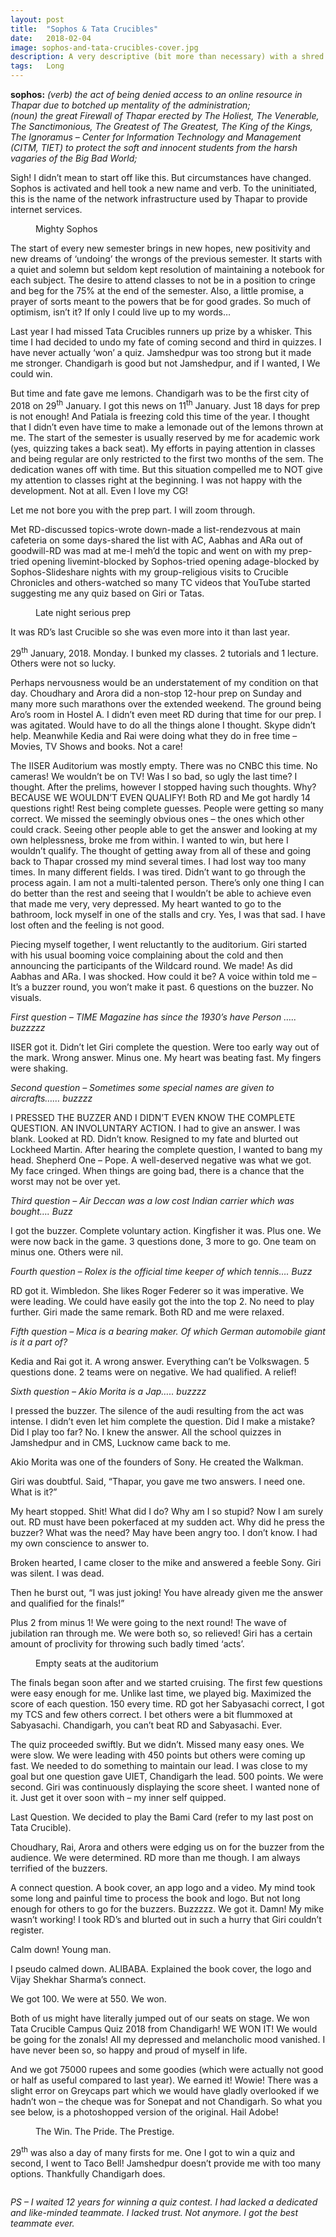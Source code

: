 ```yaml
---
layout: post
title:  "Sophos & Tata Crucibles"
date:   2018-02-04
image: sophos-and-tata-crucibles-cover.jpg
description: A very descriptive (bit more than necessary) with a shred of imprudence account of me and RD's Tata Crucible win in Chandigarh held at IISER, Mohali in January 2018.
tags:	Long
---
```


**sophos:** *(verb) the act of being denied access to an online resource in Thapar due to botched up mentality of the administration;* <br>
*(noun) the great Firewall of Thapar erected by The Holiest, The Venerable, The Sanctimonious, The Greatest of The Greatest, The King of the Kings, The Ignoramus – Center for Information Technology and Management (CITM, TIET) to protect the soft and innocent students from the harsh vagaries of the Big Bad World;*

Sigh! I didn’t mean to start off like this. But circumstances have changed. Sophos is activated and hell took a new name and verb. To the uninitiated, this is the name of the network infrastructure used by Thapar to provide internet services.

<figure>
	<img src="{{ '/assets/img/sophos-and-tata-crucibles-1.png' | prepend: site.baseurl }}" alt=""> 
	<figcaption>Mighty Sophos</figcaption>
</figure>

The start of every new semester brings in new hopes, new positivity and new dreams of ‘undoing’ the wrongs of the previous semester. It starts with a quiet and solemn but seldom kept resolution of maintaining a notebook for each subject. The desire to attend classes to not be in a position to cringe and beg for the 75% at the end of the semester. Also, a little promise, a prayer of sorts meant to the powers that be for good grades. So much of optimism, isn’t it? If only I could live up to my words…

Last year I had missed Tata Crucibles runners up prize by a whisker. This time I had decided to undo my fate of coming second and third in quizzes. I have never actually ‘won’ a quiz. Jamshedpur was too strong but it made me stronger. Chandigarh is good but not Jamshedpur, and if I wanted, I We could win.

But time and fate gave me lemons. Chandigarh was to be the first city of 2018 on 29<sup>th</sup> January. I got this news on 11<sup>th</sup> January. Just 18 days for prep is not enough! And Patiala is freezing cold this time of the year. I thought that I didn’t even have time to make a lemonade out of the lemons thrown at me. The start of the semester is usually reserved by me for academic work (yes, quizzing takes a back seat). My efforts in paying attention in classes and being regular are only restricted to the first two months of the sem. The dedication wanes off with time. But this situation compelled me to NOT give my attention to classes right at the beginning. I was not happy with the development. Not at all. Even I love my CG!

Let me not bore you with the prep part. I will zoom through.

Met RD-discussed topics-wrote down-made a list-rendezvous at main cafeteria on some days-shared the list with AC, Aabhas and ARa out of goodwill-RD was mad at me-I meh’d the topic and went on with my prep-tried opening livemint-blocked by Sophos-tried opening adage-blocked by Sophos-Slideshare nights with my group-religious visits to Crucible Chronicles and others-watched so many TC videos that YouTube started suggesting me any quiz based on Giri or Tatas.

<figure>
	<img src="{{ '/assets/img/sophos-and-tata-crucibles-2.jpg' | prepend: site.baseurl }}" alt=""> 
	<figcaption>Late night serious prep</figcaption>
</figure>

It was RD’s last Crucible so she was even more into it than last year.

29<sup>th</sup> January, 2018. Monday. I bunked my classes. 2 tutorials and 1 lecture. Others were not so lucky.

Perhaps nervousness would be an understatement of my condition on that day. Choudhary and Arora did a non-stop 12-hour prep on Sunday and many more such marathons over the extended weekend. The ground being Aro’s room in Hostel A. I didn’t even meet RD during that time for our prep. I was agitated. Would have to do all the things alone I thought. Skype didn’t help. Meanwhile Kedia and Rai were doing what they do in free time – Movies, TV Shows and books. Not a care!

The IISER Auditorium was mostly empty. There was no CNBC this time. No cameras! We wouldn’t be on TV! Was I so bad, so ugly the last time? I thought. After the prelims, however I stopped having such thoughts. Why? BECAUSE WE WOULDN’T EVEN QUALIFY! Both RD and Me got hardly 14 questions right! Rest being complete guesses. People were getting so many correct. We missed the seemingly obvious ones – the ones which other could crack. Seeing other people able to get the answer and looking at my own helplessness, broke me from within. I wanted to win, but here I wouldn’t qualify. The thought of getting away from all of these and going back to Thapar crossed my mind several times. I had lost way too many times. In many different fields. I was tired. Didn’t want to go through the process again. I am not a multi-talented person. There’s only one thing I can do better than the rest and seeing that I wouldn’t be able to achieve even that made me very, very depressed. My heart wanted to go to the bathroom, lock myself in one of the stalls and cry. Yes, I was that sad. I have lost often and the feeling is not good.

Piecing myself together, I went reluctantly to the auditorium. Giri started with his usual booming voice complaining about the cold and then announcing the participants of the Wildcard round. We made! As did Aabhas and ARa. I was shocked. How could it be? A voice within told me – It’s a buzzer round, you won’t make it past. 6 questions on the buzzer. No visuals.

*First question – TIME Magazine has since the 1930’s have Person ….. buzzzzz*

IISER got it. Didn’t let Giri complete the question. Were too early way out of the mark. Wrong answer. Minus one. My heart was beating fast. My fingers were shaking.

*Second question – Sometimes some special names are given to aircrafts…… buzzzz*

I PRESSED THE BUZZER AND I DIDN’T EVEN KNOW THE COMPLETE QUESTION. AN INVOLUNTARY ACTION. I had to give an answer. I was blank. Looked at RD. Didn’t know. Resigned to my fate and blurted out Lockheed Martin. After hearing the complete question, I wanted to bang my head. Shepherd One – Pope. A well-deserved negative was what we got. My face cringed. When things are going bad, there is a chance that the worst may not be over yet.

*Third question – Air Deccan was a low cost Indian carrier which was bought…. Buzz*

I got the buzzer. Complete voluntary action. Kingfisher it was. Plus one. We were now back in the game. 3 questions done, 3 more to go. One team on minus one. Others were nil.

*Fourth question – Rolex is the official time keeper of which tennis…. Buzz*

RD got it. Wimbledon. She likes Roger Federer so it was imperative. We were leading. We could have easily got the into the top 2. No need to play further. Giri made the same remark. Both RD and me were relaxed.

*Fifth question – Mica is a bearing maker. Of which German automobile giant is it a part of?*

Kedia and Rai got it. A wrong answer. Everything can’t be Volkswagen. 5 questions done. 2 teams were on negative. We had qualified. A relief!

*Sixth question – Akio Morita is a Jap….. buzzzz*

I pressed the buzzer. The silence of the audi resulting from the act was intense. I didn’t even let him complete the question. Did I make a mistake? Did I play too far? No. I knew the answer. All the school quizzes in Jamshedpur and in CMS, Lucknow came back to me.

Akio Morita was one of the founders of Sony. He created the Walkman.

Giri was doubtful. Said, “Thapar, you gave me two answers. I need one. What is it?”

My heart stopped. Shit! What did I do? Why am I so stupid? Now I am surely out. RD must have been pokerfaced at my sudden act. Why did he press the buzzer? What was the need? May have been angry too. I don’t know. I had my own conscience to answer to.

Broken hearted, I came closer to the mike and answered a feeble Sony. Giri was silent. I was dead.

Then he burst out, “I was just joking! You have already given me the answer and qualified for the finals!”

Plus 2 from minus 1! We were going to the next round! The wave of jubilation ran through me. We were both so, so relieved! Giri has a certain amount of proclivity for throwing such badly timed ‘acts’.

<figure>
	<img src="{{ '/assets/img/sophos-and-tata-crucibles-3.jpg' | prepend: site.baseurl }}" alt=""> 
	<figcaption>Empty seats at the auditorium</figcaption>
</figure>

The finals began soon after and we started cruising. The first few questions were easy enough for me. Unlike last time, we played big. Maximized the score of each question. 150 every time. RD got her Sabyasachi correct, I got my TCS and few others correct. I bet others were a bit flummoxed at Sabyasachi. Chandigarh, you can’t beat RD and Sabyasachi. Ever.

The quiz proceeded swiftly. But we didn’t. Missed many easy ones. We were slow. We were leading with 450 points but others were coming up fast. We needed to do something to maintain our lead. I was close to my goal but one question gave UIET, Chandigarh the lead. 500 points. We were second. Giri was continuously displaying the score sheet. I wanted none of it. Just get it over soon with – my inner self quipped.

Last Question. We decided to play the Bami Card (refer to my last post on Tata Crucible).

Choudhary, Rai, Arora and others were edging us on for the buzzer from the audience. We were determined. RD more than me though. I am always terrified of the buzzers.

A connect question. A book cover, an app logo and a video. My mind took some long and painful time to process the book and logo. But not long enough for others to go for the buzzers. Buzzzzz. We got it. Damn! My mike wasn’t working! I took RD’s and blurted out in such a hurry that Giri couldn’t register.

Calm down! Young man.

I pseudo calmed down. ALIBABA. Explained the book cover, the logo and Vijay Shekhar Sharma’s connect.

We got 100. We were at 550. We won.

Both of us might have literally jumped out of our seats on stage. We won Tata Crucible Campus Quiz 2018 from Chandigarh! WE WON IT! We would be going for the zonals! All my depressed and melancholic mood vanished. I have never been so, so happy and proud of myself in life.

And we got 75000 rupees and some goodies (which were actually not good or half as useful compared to last year). We earned it! Wowie! There was a slight error on Greycaps part which we would have gladly overlooked if we hadn’t won – the cheque was for Sonepat and not Chandigarh. So what you see below, is a photoshopped version of the original. Hail Adobe!

<figure>
	<img src="{{ '/assets/img/sophos-and-tata-crucibles-4.jpg' | prepend: site.baseurl }}" alt=""> 
	<figcaption>The Win. The Pride. The Prestige.</figcaption>
</figure>

29<sup>th</sup> was also a day of many firsts for me. One I got to win a quiz and second, I went to Taco Bell! Jamshedpur doesn’t provide me with too many options. Thankfully Chandigarh does.

<img src="{{ '/assets/img/sophos-and-tata-crucibles-5.jpg' | prepend: site.baseurl }}" alt=""> 

*PS – I waited 12 years for winning a quiz contest. I had lacked a dedicated and like-minded teammate. I lacked trust. Not anymore. I got the best teammate ever.*
